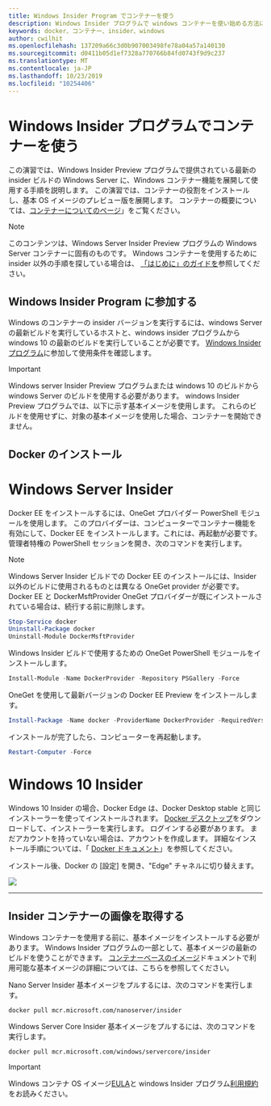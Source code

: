 ```yaml
---
title: Windows Insider Program でコンテナーを使う
description: Windows Insider プログラムで windows コンテナーを使い始める方法について説明します。
keywords: docker、コンテナー、insider、windows
author: cwilhit
ms.openlocfilehash: 137209a66c3d0b907003498fe78a04a57a140130
ms.sourcegitcommit: d0411b05d1ef7328a770766b84fd0743f9d9c237
ms.translationtype: MT
ms.contentlocale: ja-JP
ms.lasthandoff: 10/23/2019
ms.locfileid: "10254406"
---
```

# <a name="use-containers-with-the-windows-insider-program"></a>Windows Insider プログラムでコンテナーを使う

この演習では、Windows Insider Preview プログラムで提供されている最新の insider ビルドの Windows Server に、Windows コンテナー機能を展開して使用する手順を説明します。 この演習では、コンテナーの役割をインストールし、基本 OS イメージのプレビュー版を展開します。 コンテナーの概要については、[コンテナーについてのページ](../about/index.md)」をご覧ください。

> [!NOTE]
> このコンテンツは、Windows Server Insider Preview プログラムの Windows Server コンテナーに固有のものです。 Windows コンテナーを使用するために insider 以外の手順を探している場合は、 [「はじめに」のガイドを](../quick-start/set-up-environment.md)参照してください。

## <a name="join-the-windows-insider-program"></a>Windows Insider Program に参加する

Windows のコンテナーの insider バージョンを実行するには、windows Server の最新ビルドを実行しているホストと、windows insider プログラムから windows 10 の最新のビルドを実行していることが必要です。 [Windows Insider プログラム](https://insider.windows.com/GettingStarted)に参加して使用条件を確認します。

> [!IMPORTANT]
> Windows server Insider Preview プログラムまたは windows 10 のビルドから windows Server のビルドを使用する必要があります。 windows Insider Preview プログラムでは、以下に示す基本イメージを使用します。 これらのビルドを使用せずに、対象の基本イメージを使用した場合、コンテナーを開始できません。

## <a name="install-docker"></a>Docker のインストール

<!-- start tab view -->
# [<a name="windows-server-insider"></a>Windows Server Insider](#tab/Windows-Server-Insider)

Docker EE をインストールするには、OneGet プロバイダー PowerShell モジュールを使用します。 このプロバイダーは、コンピューターでコンテナー機能を有効にして、Docker EE をインストールします。これには、再起動が必要です。 管理者特権の PowerShell セッションを開き、次のコマンドを実行します。

> [!NOTE]
> Windows Server Insider ビルドでの Docker EE のインストールには、Insider 以外のビルドに使用されるものとは異なる OneGet provider が必要です。 Docker EE と DockerMsftProvider OneGet プロバイダーが既にインストールされている場合は、続行する前に削除します。

```powershell
Stop-Service docker
Uninstall-Package docker
Uninstall-Module DockerMsftProvider
```

Windows Insider ビルドで使用するための OneGet PowerShell モジュールをインストールします。

```powershell
Install-Module -Name DockerProvider -Repository PSGallery -Force
```

OneGet を使用して最新バージョンの Docker EE Preview をインストールします。

```powershell
Install-Package -Name docker -ProviderName DockerProvider -RequiredVersion Preview
```

インストールが完了したら、コンピューターを再起動します。

```powershell
Restart-Computer -Force
```

# [<a name="windows-10-insider"></a>Windows 10 Insider](#tab/Windows-10-Insider)

Windows 10 Insider の場合、Docker Edge は、Docker Desktop stable と同じインストーラーを使ってインストールされます。 [Docker デスクトップ](https://store.docker.com/editions/community/docker-ce-desktop-windows)をダウンロードして、インストーラーを実行します。 ログインする必要があります。 まだアカウントを持っていない場合は、アカウントを作成します。 詳細なインストール手順については、「 [Docker ドキュメント](https://docs.docker.com/docker-for-windows/install)」を参照してください。

インストール後、Docker の [設定] を開き、"Edge" チャネルに切り替えます。

![](./media/docker-edge-instruction.png)

---
<!-- stop tab view -->

## <a name="pull-an-insider-container-image"></a>Insider コンテナーの画像を取得する

Windows コンテナーを使用する前に、基本イメージをインストールする必要があります。 Windows Insider プログラムの一部として、基本イメージの最新のビルドを使うことができます。 [コンテナーベースのイメージ](../manage-containers/container-base-images.md)ドキュメントで利用可能な基本イメージの詳細については、こちらを参照してください。

Nano Server Insider 基本イメージをプルするには、次のコマンドを実行します。

```console
docker pull mcr.microsoft.com/nanoserver/insider
```

Windows Server Core Insider 基本イメージをプルするには、次のコマンドを実行します。

```console
docker pull mcr.microsoft.com/windows/servercore/insider
```

> [!IMPORTANT]
> Windows コンテナ OS イメージ[EULA](../images-eula.md )と windows Insider プログラム[利用規約](https://www.microsoft.com/software-download/windowsinsiderpreviewserver)をお読みください。
